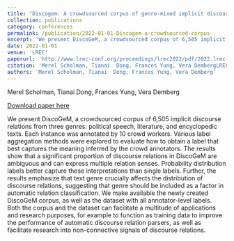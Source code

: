 ```yaml
---
title: "Discogem: A crowdsourced corpus of genre-mixed implicit discourse relations"
collection: publications
category: conferences
permalink: /publication/2022-01-01-Discogem-a-crowdsourced-corpus
excerpt: 'We present DiscoGeM, a crowdsourced corpus of 6,505 implicit discourse relations from three genres: political speech, literature, and encyclopedic texts. Each instance was annotated by 10 crowd workers. Various label aggregation methods were explored to evaluate how to obtain a label that best captures the meaning inferred by the crowd annotators. The results show that a significant proportion of discourse relations in DiscoGeM are ambiguous and can express multiple relation senses. Probability distribution labels better capture these interpretations than single labels. Further, the results emphasize that text genre crucially affects the distribution of discourse relations, suggesting that genre should be included as a factor in automatic relation classification. We make available the newly created DiscoGeM corpus, as well as the dataset with all annotator-level labels. Both the corpus and the dataset can facilitate a multitude of applications and research purposes, for example to function as training data to improve the performance of automatic discourse relation parsers, as well as facilitate research into non-connective signals of discourse relations.'
date: 2022-01-01
venue: 'LREC'
paperurl: 'http://www.lrec-conf.org/proceedings/lrec2022/pdf/2022.lrec-1.351.pdf'
citation: 'Merel Scholman, Tianai  Dong, Frances Yung, Vera DembergLREC 2022'
authors: 'Merel Scholman, Tianai  Dong, Frances Yung, Vera Demberg'
---
```

Merel Scholman, Tianai  Dong, Frances Yung, Vera Demberg

<a href='http://www.lrec-conf.org/proceedings/lrec2022/pdf/2022.lrec-1.351.pdf'>Download paper here</a>

We present DiscoGeM, a crowdsourced corpus of 6,505 implicit discourse relations from three genres: political speech, literature, and encyclopedic texts. Each instance was annotated by 10 crowd workers. Various label aggregation methods were explored to evaluate how to obtain a label that best captures the meaning inferred by the crowd annotators. The results show that a significant proportion of discourse relations in DiscoGeM are ambiguous and can express multiple relation senses. Probability distribution labels better capture these interpretations than single labels. Further, the results emphasize that text genre crucially affects the distribution of discourse relations, suggesting that genre should be included as a factor in automatic relation classification. We make available the newly created DiscoGeM corpus, as well as the dataset with all annotator-level labels. Both the corpus and the dataset can facilitate a multitude of applications and research purposes, for example to function as training data to improve the performance of automatic discourse relation parsers, as well as facilitate research into non-connective signals of discourse relations.

